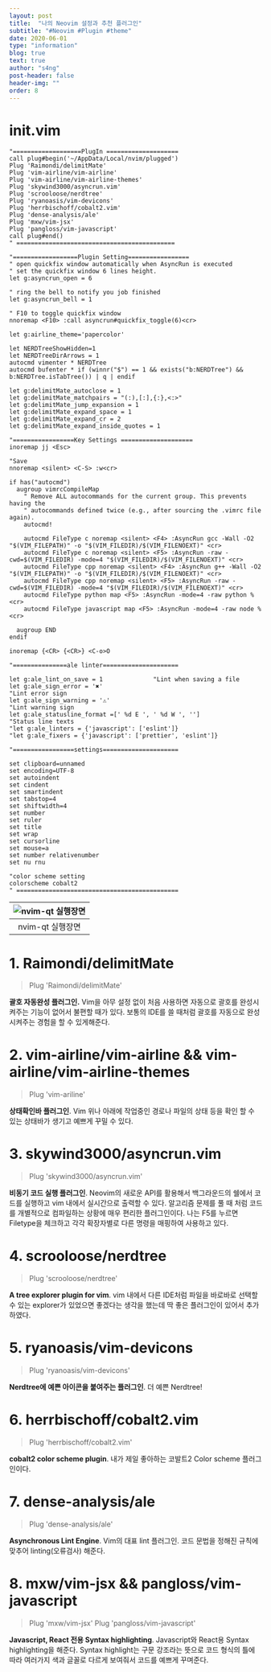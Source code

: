```yaml
---
layout: post
title:  "나의 Neovim 설정과 추천 플러그인"
subtitle: "#Neovim #Plugin #theme"
date: 2020-06-01
type: "information"
blog: true
text: true
author: "s4ng"
post-header: false
header-img: ""
order: 8
---
```


# init.vim
```
"===================PlugIn ====================
call plug#begin('~/AppData/Local/nvim/plugged')
Plug 'Raimondi/delimitMate'
Plug 'vim-airline/vim-airline'
Plug 'vim-airline/vim-airline-themes'
Plug 'skywind3000/asyncrun.vim'
Plug 'scrooloose/nerdtree'
Plug 'ryanoasis/vim-devicons'
Plug 'herrbischoff/cobalt2.vim'
Plug 'dense-analysis/ale'
Plug 'mxw/vim-jsx'
Plug 'pangloss/vim-javascript'
call plug#end()
" ============================================

"==================Plugin Setting=================
" open quickfix window automatically when AsyncRun is executed
" set the quickfix window 6 lines height.
let g:asyncrun_open = 6

" ring the bell to notify you job finished
let g:asyncrun_bell = 1

" F10 to toggle quickfix window
nnoremap <F10> :call asyncrun#quickfix_toggle(6)<cr>

let g:airline_theme='papercolor'

let NERDTreeShowHidden=1
let NERDTreeDirArrows = 1
autocmd vimenter * NERDTree
autocmd bufenter * if (winnr("$") == 1 && exists("b:NERDTree") && b:NERDTree.isTabTree()) | q | endif

let g:delimitMate_autoclose = 1
let g:delimitMate_matchpairs = "(:),[:],{:},<:>"
let g:delimitMate_jump_expansion = 1
let g:delimitMate_expand_space = 1
let g:delimitMate_expand_cr = 2
let g:delimitMate_expand_inside_quotes = 1

"=================Key Settings ====================
inoremap jj <Esc>

"Save
nnoremap <silent> <C-S> :w<cr>

if has("autocmd")
  augroup vimrcCompileMap
    " Remove ALL autocommands for the current group. This prevents having the
    " autocommands defined twice (e.g., after sourcing the .vimrc file again).
    autocmd!

    autocmd FileType c noremap <silent> <F4> :AsyncRun gcc -Wall -O2 "$(VIM_FILEPATH)" -o "$(VIM_FILEDIR)/$(VIM_FILENOEXT)" <cr>
    autocmd FileType c noremap <silent> <F5> :AsyncRun -raw -cwd=$(VIM_FILEDIR) -mode=4 "$(VIM_FILEDIR)/$(VIM_FILENOEXT)" <cr>
    autocmd FileType cpp noremap <silent> <F4> :AsyncRun g++ -Wall -O2 "$(VIM_FILEPATH)" -o "$(VIM_FILEDIR)/$(VIM_FILENOEXT)" <cr>
    autocmd FileType cpp noremap <silent> <F5> :AsyncRun -raw -cwd=$(VIM_FILEDIR) -mode=4 "$(VIM_FILEDIR)/$(VIM_FILENOEXT)" <cr>
    autocmd FileType python map <F5> :AsyncRun -mode=4 -raw python % <cr>
    autocmd FileType javascript map <F5> :AsyncRun -mode=4 -raw node % <cr>

  augroup END
endif

inoremap {<CR> {<CR>} <C-o>O

"===============ale linter=====================

let g:ale_lint_on_save = 1              "Lint when saving a file
let g:ale_sign_error = '✖'                                                      "Lint error sign
let g:ale_sign_warning = '⚠'                                                    "Lint warning sign
let g:ale_statusline_format =[' %d E ', ' %d W ', '']                           "Status line texts
"let g:ale_linters = {'javascript': ['eslint']} 
"let g:ale_fixers = {'javascript': ['prettier', 'eslint']}  

"=================settings=====================

set clipboard=unnamed
set encoding=UTF-8
set autoindent
set cindent
set smartindent
set tabstop=4
set shiftwidth=4
set number
set ruler
set title
set wrap
set cursorline
set mouse=a
set number relativenumber
set nu rnu

"color scheme setting
colorscheme cobalt2
" =============================================
```



| ![nvim-qt 실행장면](./vim.gif) | 
|:--:| 
| nvim-qt 실행장면 |



# 1. Raimondi/delimitMate
> Plug 'Raimondi/delimitMate'

**괄호 자동완성 플러그인.** Vim을 아무 설정 없이 처음 사용하면 자동으로 괄호를 완성시켜주는 기능이 없어서 불편할 때가 있다. 보통의 IDE를 쓸 때처럼 괄호를 자동으로 완성시켜주는 경험을 할 수 있게해준다.




# 2. vim-airline/vim-airline && vim-airline/vim-airline-themes
> Plug 'vim-ariline'

**상태확인바 플러그인**. Vim 위나 아래에 작업중인 경로나 파일의 상태 등을 확인 할 수 있는 상태바가 생기고 예쁘게 꾸밀 수 있다.




# 3. skywind3000/asyncrun.vim
> Plug 'skywind3000/asyncrun.vim'

**비동기 코드 실행 플러그인**. Neovim의 새로운 API를 활용해서 백그라운드의 쉘에서 코드를 실행하고 vim 내에서 실시간으로 출력할 수 있다. 알고리즘 문제를 풀 때 처럼 코드를 개별적으로 컴파일하는 상황에 매우 편리한 플러그인이다. 나는 F5를 누르면 Filetype을 체크하고 각각 확장자별로 다른 명령을 매핑하여 사용하고 있다.




# 4. scrooloose/nerdtree
> Plug 'scrooloose/nerdtree'

**A tree explorer plugin for vim**. vim 내에서 다른 IDE처럼 파일을 바로바로 선택할 수 있는 explorer가 있었으면 좋겠다는 생각을 했는데 딱 좋은 플러그인이 있어서 추가하였다.




# 5. ryanoasis/vim-devicons
> Plug 'ryanoasis/vim-devicons'

**Nerdtree에 예쁜 아이콘을 붙여주는 플러그인**. 더 예쁜 Nerdtree!




# 6. herrbischoff/cobalt2.vim
> Plug 'herrbischoff/cobalt2.vim'

**cobalt2 color scheme plugin**. 내가 제일 좋아하는 코발트2 Color scheme 플러그인이다.




# 7. dense-analysis/ale
> Plug 'dense-analysis/ale'

**Asynchronous Lint Engine**. Vim의 대표 lint 플러그인. 코드 문법을 정해진 규칙에 맞추어 linting(오류검사) 해준다.  




# 8. mxw/vim-jsx && pangloss/vim-javascript
> Plug 'mxw/vim-jsx'
> Plug 'pangloss/vim-javascript'

**Javascript, React 전용 Syntax highlighting**. Javascript와 React용 Syntax highlighting을 해준다. Syntax highlight는 구문 강조라는 뜻으로 코드 형식의 틀에 따라 여러가지 색과 글꼴로 다르게 보여줘서 코드를 예쁘게 꾸며준다.

